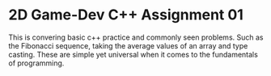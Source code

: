 # 2D Game-Dev C++ Assignment 01

This is convering basic c++ practice and commonly seen problems. Such as the Fibonacci sequence,
taking the average values of an array and type casting. These are simple yet universal when it comes to the 
fundamentals of programming. 
